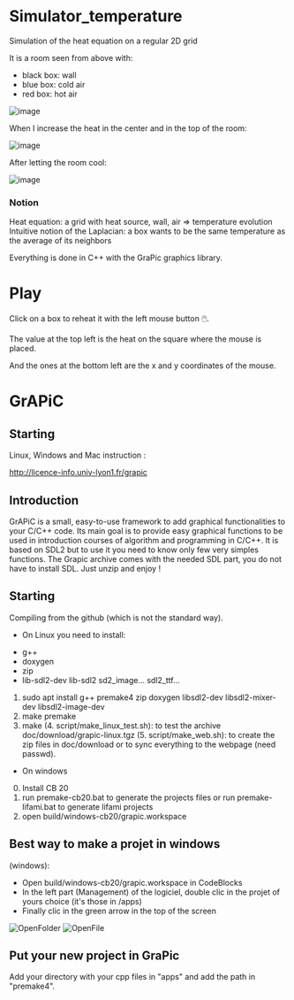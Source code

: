 # Simulator_temperature

Simulation of the heat equation on a regular 2D grid

It is a room seen from above with:
 - black box: wall
 - blue box: cold air
 - red box: hot air

![image](image/Air1.jpg)

When I increase the heat in the center and in the top of the room:

![image](image/Air2.jpg)

After letting the room cool:

![image](image/Air3.jpg)

### Notion

Heat equation: a grid with heat source, wall, air ⇒ temperature evolution
Intuitive notion of the Laplacian: a box wants to be the same temperature as the average of its neighbors

Everything is done in C++ with the GraPic graphics library.

# Play

Click on a box to reheat it with the left mouse button ​🖱️​.

The value at the top left is the heat on the square where the mouse is placed.

And the ones at the bottom left are the x and y coordinates of the mouse.

# GrAPiC 

## Starting

Linux, Windows and Mac instruction :

http://licence-info.univ-lyon1.fr/grapic

## Introduction

GrAPiC is a small, easy-to-use framework to add graphical functionalities to your C/C++ code. 
Its main goal is to provide easy graphical functions to be used in introduction courses of algorithm and programming in C/C++. 
It is based on SDL2 but to use it you need to know only few very simples functions. 
The Grapic archive comes with the needed SDL part, you do not have to install SDL. Just unzip and enjoy ! 

## Starting

Compiling from the github (which is not the standard way).

* On Linux you need to install:
- g++
- doxygen
- zip
- lib-sdl2-dev lib-sdl2 sd2_image... sdl2_ttf...

1. sudo apt install g++ premake4 zip doxygen libsdl2-dev libsdl2-mixer-dev libsdl2-image-dev
2. make premake
3. make
(4. script/make_linux_test.sh): to test the archive doc/download/grapic-linux.tgz
(5. script/make_web.sh): to create the zip files in doc/download or to sync everything to the webpage (need passwd).


* On windows
0. Install CB 20
1. run premake-cb20.bat to generate the projects files    or     run premake-lifami.bat to generate lifami projects 
2. open build/windows-cb20/grapic.workspace

## Best way to make a projet in windows

(windows): 
 - Open build/windows-cb20/grapic.workspace in CodeBlocks
 - In the left part (Management) of the logiciel, double clic in the projet of yours choice (it's those in /apps)
 - Finally clic in the green arrow in the top of the screen

![OpenFolder](image/OpenFolder.jpg)
![OpenFile](image/OpenFile.jpg)

## Put your new project in GraPic

Add your directory with your cpp files in "apps" and add the path in "premake4".

